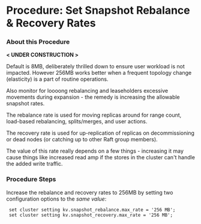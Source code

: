 # Procedure:  Set Snapshot Rebalance & Recovery Rates

### About this Procedure

 **< UNDER CONSTRUCTION >**



Default is 8MB, deliberately thrilled down to ensure user workload is not impacted. However 256MB works better when a frequent topology change (elasticity) is a part of routine operations.

Also monitor for loooong rebalancing and leaseholders excessive movements during expansion - the remedy is increasing the allowable snapshot rates.

The rebalance rate is used for moving replicas around for range count, load-based rebalancing, splits/merges, and user actions.

The recovery rate is used for up-replication of replicas on decommissioning or dead nodes (or catching up to other Raft group members). 

The value of this rate really depends on a few things - increasing it may cause things like increased read amp if the stores in the cluster can't handle the added write traffic.


### Procedure Steps

Increase the rebalance and recovery rates to 256MB by setting two configuration options to the *same value*:

```
 set cluster setting kv.snapshot_rebalance.max_rate = '256 MB';
 set cluster setting kv.snapshot_recovery.max_rate = '256 MB';
```

